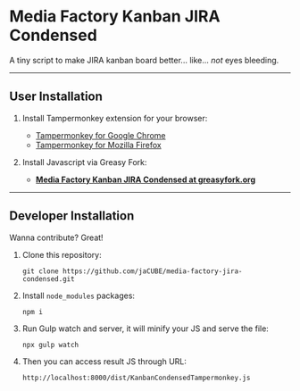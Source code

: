 # Media Factory Kanban JIRA Condensed

A tiny script to make JIRA kanban board better... like... *not* eyes bleeding.

------------------------------------------------------------------------------

## User Installation
1. Install Tampermonkey extension for your browser:
    - [Tampermonkey for Google Chrome](https://chrome.google.com/webstore/detail/tampermonkey/dhdgffkkebhmkfjojejmpbldmpobfkfo?hl=en)
    - [Tampermonkey for Mozilla Firefox](https://chrome.google.com/webstore/detail/tampermonkey/dhdgffkkebhmkfjojejmpbldmpobfkfo?hl=en)

2. Install Javascript via Greasy Fork:
    - [**Media Factory Kanban JIRA Condensed at greasyfork.org**](https://greasyfork.org/cs/scripts/375433-media-factory-jira-kanban-board-condensed)

------

## Developer Installation

Wanna contribute? Great!

1. Clone this repository:
    ```
    git clone https://github.com/jaCUBE/media-factory-jira-condensed.git
    ```

2. Install `node_modules` packages:
    ```
    npm i
    ```

3. Run Gulp watch and server, it will minify your JS and serve the file:
    ```
    npx gulp watch
    ```

4. Then you can access result JS through URL:
    ```
    http://localhost:8000/dist/KanbanCondensedTampermonkey.js
    ```